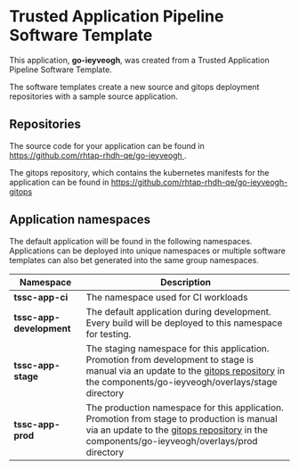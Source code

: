 # Trusted Application Pipeline Software Template

This application, **go-ieyveogh**, was created from a Trusted Application Pipeline Software Template.

The software templates create a new source and gitops deployment repositories with a sample source application. 

## Repositories

The source code for your application can be found in [https://github.com/rhtap-rhdh-qe/go-ieyveogh ](https://github.com/rhtap-rhdh-qe/go-ieyveogh ).
 
The gitops repository, which contains the kubernetes manifests for the application can be found in 
[https://github.com/rhtap-rhdh-qe/go-ieyveogh-gitops ](https://github.com/rhtap-rhdh-qe/go-ieyveogh-gitops ) 

## Application namespaces 

The default application will be found in the following namespaces. Applications can be deployed into unique namespaces or multiple software templates can also bet generated into the same group namespaces.  

|  Namespace   |  Description   |  
| -------- | -------- |
| **tssc-app-ci** | The namespace used for CI workloads |
| **tssc-app-development** | The default application during development. Every build will be deployed to this namespace for testing. |
| **tssc-app-stage** | The staging namespace for this application. Promotion from development to stage is manual via an update to the [gitops repository](https://github.com/rhtap-rhdh-qe/go-ieyveogh-gitops ) in the components/go-ieyveogh/overlays/stage directory |
| **tssc-app-prod** | The production namespace for this application. Promotion from stage to production is manual via an update to the [gitops repository](https://github.com/rhtap-rhdh-qe/go-ieyveogh-gitops ) in the components/go-ieyveogh/overlays/prod directory |